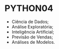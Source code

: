 # PYTHON04

- Ciência de Dados;
- Análise Exploratória;
- Inteligência Artificial;
- Previsão de Vendas;
- Análises de Modelos.

